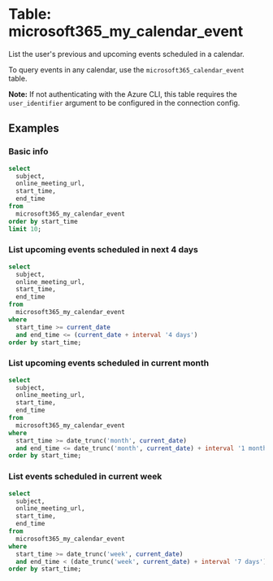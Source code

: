 # Table: microsoft365_my_calendar_event

List the user's previous and upcoming events scheduled in a calendar.

To query events in any calendar, use the `microsoft365_calendar_event` table.

**Note:** If not authenticating with the Azure CLI, this table requires the `user_identifier` argument to be configured in the connection config.

## Examples

### Basic info

```sql
select
  subject,
  online_meeting_url,
  start_time,
  end_time
from
  microsoft365_my_calendar_event
order by start_time
limit 10;
```

### List upcoming events scheduled in next 4 days

```sql
select
  subject,
  online_meeting_url,
  start_time,
  end_time
from
  microsoft365_my_calendar_event
where
  start_time >= current_date
  and end_time <= (current_date + interval '4 days')
order by start_time;
```

### List upcoming events scheduled in current month

```sql
select
  subject,
  online_meeting_url,
  start_time,
  end_time
from
  microsoft365_my_calendar_event
where
  start_time >= date_trunc('month', current_date)
  and end_time <= date_trunc('month', current_date) + interval '1 month'
order by start_time;
```

### List events scheduled in current week

```sql
select
  subject,
  online_meeting_url,
  start_time,
  end_time
from
  microsoft365_my_calendar_event
where
  start_time >= date_trunc('week', current_date)
  and end_time < (date_trunc('week', current_date) + interval '7 days')
order by start_time;
```
